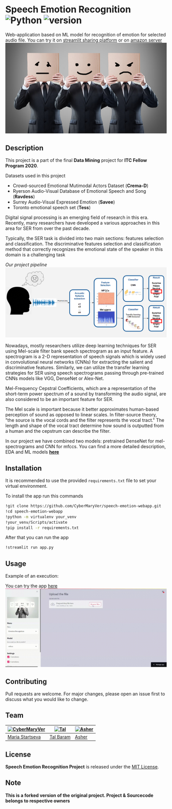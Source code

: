 # Speech Emotion Recognition ![Python](https://img.shields.io/badge/python-v3.8+-blue.svg) ![version](https://img.shields.io/badge/version-1.0.0-green)

Web-application based on ML model for recognition of emotion for selected audio file. You can try it on [streamlit sharing platform](https://share.streamlit.io/cybermaryver/speech-emotion-webapp/app.py) or on [amazon server](http://34.217.207.244:8501/)
![img](images/smileyfacesboxes.jpg)

## Description

This project is a part of the final **Data Mining** project for **ITC Fellow Program 2020**.

Datasets used in this project

- Crowd-sourced Emotional Mutimodal Actors Dataset (**Crema-D**)
- Ryerson Audio-Visual Database of Emotional Speech and Song (**Ravdess**)
- Surrey Audio-Visual Expressed Emotion (**Savee**)
- Toronto emotional speech set (**Tess**)

Digital signal processing is an emerging field of research in this era. Recently, many researchers have developed a various approaches in this area for SER from over the past decade.

Typically, the SER task is divided into two main sections: features selection and classification. The discriminative features selection and classification method that correctly recognizes the emotional state of the speaker in this domain is a challenging task

_Our project pipeline_
![img](images/schema.png)

Nowadays, mostly researchers utilize deep learning techniques for SER using Mel-scale filter bank speech spectrogram as an input feature. A spectrogram is a 2-D representation of speech signals which is widely used in convolutional neural networks (CNNs) for extracting the salient and discriminative features. Similarly, we can utilize the transfer learning strategies for SER using speech spectrograms passing through pre-trained CNNs models like VGG, DenseNet or Alex-Net.

Mel-Frequency Cepstral Coefficients, which are a representation of the short-term power spectrum of a sound by transforming the audio signal, are also considered to be an important feature for SER.

The Mel scale is important because it better approximates human-based perception of sound as opposed to linear scales. In filter-source theory, "the source is the vocal cords and the filter represents the vocal tract." The length and shape of the vocal tract determine how sound is outputted from a human and the cepstrum can describe the filter.

In our project we have combined two models: pretrained DenseNet for mel-spectrograms and CNN for mfccs.
You can find a more detailed description, EDA and ML models [**here**](https://github.com/talbaram3192/Emotion_Recognition)

## Installation

It is recommended to use the provided `requirements.txt` file to set your virtual environment.

To install the app run this commands

```sh
!git clone https://github.com/CyberMaryVer/speech-emotion-webapp.git
!cd speech-emotion-webapp
!python -m virtualenv your_venv
!your_venv/Scripts/activate
!pip install -r requirements.txt
```

After that you can run the app

```sh
!streamlit run app.py
```

## Usage

Example of an execution:

You can try the app [here](https://share.streamlit.io/cybermaryver/speech-emotion-webapp/app.py)
![Alt Text](demo2.gif)

## Contributing

Pull requests are welcome. For major changes, please open an issue first to discuss what you would like to change.

## Team

| [![CyberMaryVer](https://avatars3.githubusercontent.com/u/66170525?s=40&v=4)](https://github.com/CyberMaryVer) | [![Tal](https://avatars.githubusercontent.com/u/57663531?s=40&v=4)](https://github.com/talbaram3192) | [![Asher](https://avatars.githubusercontent.com/u/73426116?s=40&v=4)](https://github.com/asher1112) |
| -------------------------------------------------------------------------------------------------------------- | ---------------------------------------------------------------------------------------------------- | --------------------------------------------------------------------------------------------------- |
| [Maria Startseva](https://github.com/CyberMaryVer)                                                             | [Tal Baram](https://github.com/talbaram3192)                                                         | [Asher](https://github.com/asher1112)                                                               |

## License

**Speech Emotion Recognition Project** is released under the [MIT License](http://www.opensource.org/licenses/MIT).

## Note

**This is a forked version of the original project. Project & Sourcecode belongs to respective owners**

